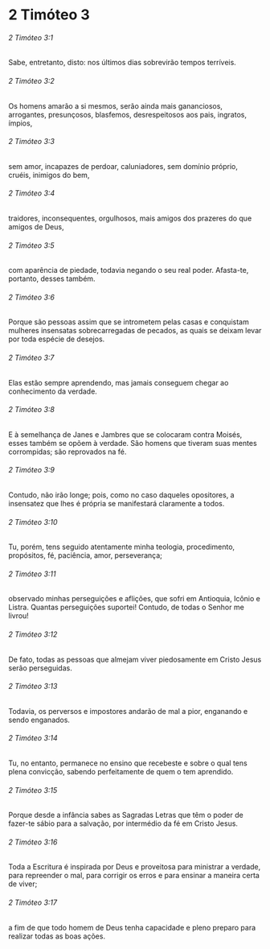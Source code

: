 # 2 Timóteo 3

###### 2 Timóteo 3:1

Sabe, entretanto, disto: nos últimos dias sobrevirão tempos terríveis.

###### 2 Timóteo 3:2

Os homens amarão a si mesmos, serão ainda mais gananciosos, arrogantes, presunçosos, blasfemos, desrespeitosos aos pais, ingratos, ímpios,

###### 2 Timóteo 3:3

sem amor, incapazes de perdoar, caluniadores, sem domínio próprio, cruéis, inimigos do bem,

###### 2 Timóteo 3:4

traidores, inconsequentes, orgulhosos, mais amigos dos prazeres do que amigos de Deus,

###### 2 Timóteo 3:5

com aparência de piedade, todavia negando o seu real poder. Afasta-te, portanto, desses também.

###### 2 Timóteo 3:6

Porque são pessoas assim que se intrometem pelas casas e conquistam mulheres insensatas sobrecarregadas de pecados, as quais se deixam levar por toda espécie de desejos.

###### 2 Timóteo 3:7

Elas estão sempre aprendendo, mas jamais conseguem chegar ao conhecimento da verdade.

###### 2 Timóteo 3:8

E à semelhança de Janes e Jambres que se colocaram contra Moisés, esses também se opõem à verdade. São homens que tiveram suas mentes corrompidas; são reprovados na fé.

###### 2 Timóteo 3:9

Contudo, não irão longe; pois, como no caso daqueles opositores, a insensatez que lhes é própria se manifestará claramente a todos.

###### 2 Timóteo 3:10

Tu, porém, tens seguido atentamente minha teologia, procedimento, propósitos, fé, paciência, amor, perseverança;

###### 2 Timóteo 3:11

observado minhas perseguições e aflições, que sofri em Antioquia, Icônio e Listra. Quantas perseguições suportei! Contudo, de todas o Senhor me livrou!

###### 2 Timóteo 3:12

De fato, todas as pessoas que almejam viver piedosamente em Cristo Jesus serão perseguidas.

###### 2 Timóteo 3:13

Todavia, os perversos e impostores andarão de mal a pior, enganando e sendo enganados.

###### 2 Timóteo 3:14

Tu, no entanto, permanece no ensino que recebeste e sobre o qual tens plena convicção, sabendo perfeitamente de quem o tem aprendido.

###### 2 Timóteo 3:15

Porque desde a infância sabes as Sagradas Letras que têm o poder de fazer-te sábio para a salvação, por intermédio da fé em Cristo Jesus.

###### 2 Timóteo 3:16

Toda a Escritura é inspirada por Deus e proveitosa para ministrar a verdade, para repreender o mal, para corrigir os erros e para ensinar a maneira certa de viver;

###### 2 Timóteo 3:17

a fim de que todo homem de Deus tenha capacidade e pleno preparo para realizar todas as boas ações.

